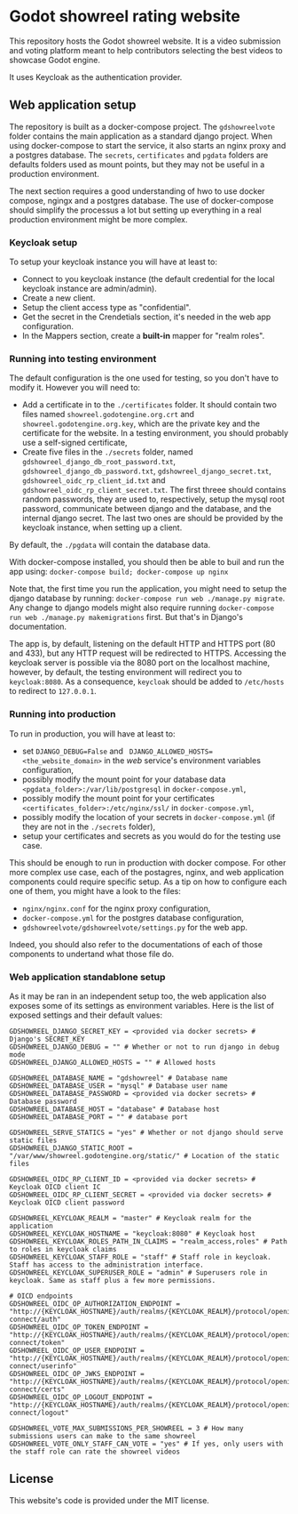 # Godot showreel rating website

This repository hosts the Godot showreel website. It is a video submission and
voting platform meant to help contributors selecting the best videos to
showcase Godot engine.

It uses Keycloak as the authentication provider.

## Web application setup

The repository is built as a docker-compose project. The `gdshowreelvote`
folder contains the main application as a standard django project. When using
docker-compose to start the service, it also starts an nginx proxy and a
postgres database. The `secrets`, `certificates` and `pgdata` folders are
defaults folders used as mount points, but they may not be useful in a
production environment.

The next section requires a good understanding of hwo to use docker compose,
ngingx and a postgres database. The use of docker-compose should simplify the
processus a lot but setting up everything in a real production environment
might be more complex.

### Keycloak setup

To setup your keycloak instance you will have at least to:
- Connect to you keycloak instance (the default credential for the local
  keycloak instance are admin/admin).
- Create a new client.
- Setup the client access type as "confidential".
- Get the secret in the Crendetials section, it's needed in the web app
  configuration.
- In the Mappers section, create a **built-in** mapper for "realm roles".

### Running into testing environment

The default configuration is the one used for testing, so you don't have to
modify it. However you will need to:
- Add a certificate in to the `./certificates` folder. It should contain two
 files named `showreel.godotengine.org.crt` and `showreel.godotengine.org.key`,
 which are the private key and the certificate for the website. In a testing
 environment, you should probably use a self-signed certificate,
- Create five files in the `./secrets` folder, named
  `gdshowreel_django_db_root_password.txt`,
  `gdshowreel_django_db_password.txt`, `gdshowreel_django_secret.txt`,
  `gdshowreel_oidc_rp_client_id.txt` and
  `gdshowreel_oidc_rp_client_secret.txt`. The first threee should contains
  random passwords, they are used to, respectively, setup the mysql root
  password, communicate between django and the database, and the internal
  django secret. The last two ones are should be provided by the keycloak
  instance, when setting up a client.

By default, the `./pgdata` will contain the database data.

With docker-compose installed, you should then be able to buil and run the
app using: `docker-compose build; docker-compose up nginx`

Note that, the first time you run the application, you might need to setup the
django database by running: `docker-compose run web ./manage.py migrate`. Any
change to django models might also require running `docker-compose run web
./manage.py makemigrations` first. But that's in Django's documentation.

The app is, by default, listening on the default HTTP and HTTPS port (80 and
433), but any HTTP request will be redirected to HTTPS. Accessing the keycloak
server is possible via the 8080 port on the localhost machine, however, by
default, the testing environment will redirect you to `keycloak:8080`. As a
consequence, `keycloak` should be added to `/etc/hosts` to redirect to
`127.0.0.1`.

### Running into production

To run in production, you will have at least to:
- set `DJANGO_DEBUG=False` and ` DJANGO_ALLOWED_HOSTS=<the_website_domain>` in
  the *web* service's environment variables configuration,
- possibly modify the mount point for your database data
  `<pgdata_folder>:/var/lib/postgresql` in `docker-compose.yml`,
- possibly modify the mount point for your certificates
  `<certificates_folder>:/etc/nginx/ssl/` in `docker-compose.yml`,
- possibly modify the location of your secrets in  `docker-compose.yml` (if
  they are not in the `./secrets` folder),
- setup your certificates and secrets as you would do for the testing use case.

This should be enough to run in production with docker compose. For other more
complex use case, each of the postagres, nginx, and web application components
could require specific setup. As a tip on how to configure each one of them,
you might have a look to the files:

- `nginx/nginx.conf` for the nginx proxy configuration,
- `docker-compose.yml` for the postgres database configuration,
- `gdshowreelvote/gdshowreelvote/settings.py` for the web app.

Indeed, you should also refer to the documentations of each of those components
to undertand what those file do.

### Web application standablone setup

As it may be ran in an independent setup too, the web application also exposes
some of its settings as environment variables. Here is the list of exposed
settings and their default values:

```
GDSHOWREEL_DJANGO_SECRET_KEY = <provided via docker secrets> # Django's SECRET_KEY
GDSHOWREEL_DJANGO_DEBUG = "" # Whether or not to run django in debug mode
GDSHOWREEL_DJANGO_ALLOWED_HOSTS = "" # Allowed hosts

GDSHOWREEL_DATABASE_NAME = "gdshowreel" # Database name
GDSHOWREEL_DATABASE_USER = "mysql" # Database user name
GDSHOWREEL_DATABASE_PASSWORD = <provided via docker secrets> # Database password
GDSHOWREEL_DATABASE_HOST = "database" # Database host
GDSHOWREEL_DATABASE_PORT = "" # database port

GDSHOWREEL_SERVE_STATICS = "yes" # Whether or not django should serve static files
GDSHOWREEL_DJANGO_STATIC_ROOT = "/var/www/showreel.godotengine.org/static/" # Location of the static files

GDSHOWREEL_OIDC_RP_CLIENT_ID = <provided via docker secrets> # Keycloak OICD client IC
GDSHOWREEL_OIDC_RP_CLIENT_SECRET = <provided via docker secrets> # Keycloak OICD client password

GDSHOWREEL_KEYCLOAK_REALM = "master" # Keycloak realm for the application
GDSHOWREEL_KEYCLOAK_HOSTNAME = "keycloak:8080" # Keycloak host
GDSHOWREEL_KEYCLOAK_ROLES_PATH_IN_CLAIMS = "realm_access,roles" # Path to roles in keycloak claims
GDSHOWREEL_KEYCLOAK_STAFF_ROLE = "staff" # Staff role in keycloak. Staff has access to the administration interface.
GDSHOWREEL_KEYCLOAK_SUPERUSER_ROLE = "admin" # Superusers role in keycloak. Same as staff plus a few more permissions.

# OICD endpoints
GDSHOWREEL_OIDC_OP_AUTHORIZATION_ENDPOINT = "http://{KEYCLOAK_HOSTNAME}/auth/realms/{KEYCLOAK_REALM}/protocol/openid-connect/auth"
GDSHOWREEL_OIDC_OP_TOKEN_ENDPOINT = "http://{KEYCLOAK_HOSTNAME}/auth/realms/{KEYCLOAK_REALM}/protocol/openid-connect/token"
GDSHOWREEL_OIDC_OP_USER_ENDPOINT = "http://{KEYCLOAK_HOSTNAME}/auth/realms/{KEYCLOAK_REALM}/protocol/openid-connect/userinfo"
GDSHOWREEL_OIDC_OP_JWKS_ENDPOINT = "http://{KEYCLOAK_HOSTNAME}/auth/realms/{KEYCLOAK_REALM}/protocol/openid-connect/certs"
GDSHOWREEL_OIDC_OP_LOGOUT_ENDPOINT = "http://{KEYCLOAK_HOSTNAME}/auth/realms/{KEYCLOAK_REALM}/protocol/openid-connect/logout"

GDSHOWREEL_VOTE_MAX_SUBMISSIONS_PER_SHOWREEL = 3 # How many submissions users can make to the same showreel
GDSHOWREEL_VOTE_ONLY_STAFF_CAN_VOTE = "yes" # If yes, only users with the staff role can rate the showreel videos
```

## License

This website's code is provided under the MIT license.
